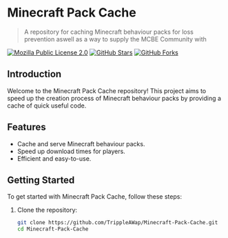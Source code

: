 # Minecraft Pack Cache

> A repository for caching Minecraft behaviour packs for loss prevention aswell as a way to supply the MCBE Community with

[![Mozilla Public License 2.0](https://img.shields.io/badge/License-MPL%202.0-brightgreen.svg)](LICENSE)
[![GitHub Stars](https://img.shields.io/github/stars/TrippleAWap/Minecraft-Pack-Cache.svg)](https://github.com/TrippleAWap/Minecraft-Pack-Cache/stargazers)
[![GitHub Forks](https://img.shields.io/github/forks/TrippleAWap/Minecraft-Pack-Cache.svg)](https://github.com/TrippleAWap/Minecraft-Pack-Cache/network/members)

## Introduction

Welcome to the Minecraft Pack Cache repository! This project aims to speed up the creation process of Minecraft behaviour packs by providing a cache of quick useful code.

## Features

- Cache and serve Minecraft behaviour packs.
- Speed up download times for players.
- Efficient and easy-to-use.

## Getting Started

To get started with Minecraft Pack Cache, follow these steps:

1. Clone the repository:
   ```bash
   git clone https://github.com/TrippleAWap/Minecraft-Pack-Cache.git
   cd Minecraft-Pack-Cache
